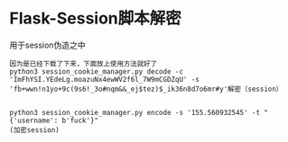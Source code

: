 # Flask-Session脚本解密

用于session伪造之中


```plain
因为是已经下载了下来，下面放上使用方法就好了
python3 session_cookie_manager.py decode -c 'ImFhYSI.YEdeLg.moazuNx4ewWV2f6l_7W9mCGDZqU' -s 'fb+wwn!n1yo+9c(9s6!_3o#nqm&&_ej$tez)$_ik36n8d7o6mr#y'解密（session）


python3 session_cookie_manager.py encode -s '155.560932545' -t "{'username': b'fuck'}"
(加密session)
```





